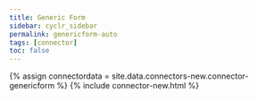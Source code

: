```yaml
---
title: Generic Form
sidebar: cyclr_sidebar
permalink: genericform-auto
tags: [connector]
toc: false
---
```

{% assign connectordata = site.data.connectors-new.connector-genericform %}
{% include connector-new.html %}	